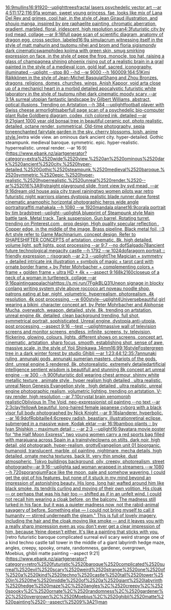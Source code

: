 [16:9](https://www.ebank.nz/aiartgenerator?category=16%3A9)[mullins](https://www.ebank.nz/aiartgenerator?category=mullins)[16:9](https://www.ebank.nz/aiartgenerator?category=16%3A9)[1920](https://www.ebank.nz/aiartgenerator?category=1920)[--uplight](https://www.ebank.nz/aiartgenerator?category=--uplight)[trees](https://www.ebank.nz/aiartgenerator?category=trees)[fractal lasers psychedelic vector art --ar 4:5](https://www.ebank.nz/aiartgenerator?category=fractal%2520lasers%2520psychedelic%2520vector%2520art%2520--ar%25204%3A5)[11:17](https://www.ebank.nz/aiartgenerator?category=11%3A17)[2:1](https://www.ebank.nz/aiartgenerator?category=2%3A1)[16:9](https://www.ebank.nz/aiartgenerator?category=16%3A9)[1](https://www.ebank.nz/aiartgenerator?category=1)[a woman, sweet young princess, fae, looks like mix of Lana Del Rey and grimes, cool hair, in the style of Jean Giraud illustration, and shoujo manga, inspired by pre raphaelite painting, chromatic aberration, gradient, marbled, floral, iridescent, high resolution scan](https://www.ebank.nz/aiartgenerator?category=a%2520woman%2C%2520sweet%2520young%2520princess%2C%2520fae%2C%2520looks%2520like%2520mix%2520of%2520Lana%2520Del%2520Rey%2520and%2520grimes%2C%2520cool%2520hair%2C%2520in%2520the%2520style%2520of%2520Jean%2520Giraud%2520illustration%2C%2520and%2520shoujo%2520manga%2C%2520inspired%2520by%2520pre%2520raphaelite%2520painting%2C%2520chromatic%2520aberration%2C%2520gradient%2C%2520marbled%2C%2520floral%2C%2520iridescent%2C%2520high%2520resolution%2520scan)[4:3](https://www.ebank.nz/aiartgenerator?category=4%3A3)[futuristic city by syd mead, collage —ar 9:16](https://www.ebank.nz/aiartgenerator?category=futuristic%2520city%2520by%2520syd%2520mead%2C%2520collage%2520%E2%80%94ar%25209%3A16)[full page scan of scientific diagram, anatomy of dragon egg, cross section, labeled](https://www.ebank.nz/aiartgenerator?category=full%2520page%2520scan%2520of%2520scientific%2520diagram%2C%2520anatomy%2520of%2520dragon%2520egg%2C%2520cross%2520section%2C%2520labeled)[16:9](https://www.ebank.nz/aiartgenerator?category=16%3A9)[a simulacrum witnessing itself in the style of matt mahurin and tsutomu nihei and brom and floria sigismondy dark cinematic](https://www.ebank.nz/aiartgenerator?category=a%2520simulacrum%2520witnessing%2520itself%2520in%2520the%2520style%2520of%2520matt%2520mahurin%2520and%2520tsutomu%2520nihei%2520and%2520brom%2520and%2520floria%2520sigismondy%2520dark%2520cinematic)[swamp](https://www.ebank.nz/aiartgenerator?category=swamp)[hideo kojima with green skin, smug smirking expression on face, in the style of pepe the frog, monocle, top hat, raising a glass of champagne](https://www.ebank.nz/aiartgenerator?category=hideo%2520kojima%2520with%2520green%2520skin%2C%2520smug%2520smirking%2520expression%2520on%2520face%2C%2520in%2520the%2520style%2520of%2520pepe%2520the%2520frog%2C%2520monocle%2C%2520top%2520hat%2C%2520raising%2520a%2520glass%2520of%2520champagne)[a shining phoenix rising out of a realistic brain in a grail painted in the style of a medieval icon, gold leaf, sacred, iconography, illuminated --uplight --stop 80 --hd --w 9000 --h 16000](https://www.ebank.nz/aiartgenerator?category=a%2520shining%2520phoenix%2520rising%2520out%2520of%2520a%2520realistic%2520brain%2520in%2520a%2520grail%2520painted%2520in%2520the%2520style%2520of%2520a%2520medieval%2520icon%2C%2520gold%2520leaf%2C%2520sacred%2C%2520iconography%2C%2520illuminated%2520--uplight%2520--stop%252080%2520--hd%2520--w%25209000%2520--h%252016000)[9:16](https://www.ebank.nz/aiartgenerator?category=9%3A16)[4:5](https://www.ebank.nz/aiartgenerator?category=4%3A5)[1](https://www.ebank.nz/aiartgenerator?category=1)[Kimi Räikkönen in the style of Jean-Michel Basquiat](https://www.ebank.nz/aiartgenerator?category=Kimi%2520R%C3%A4ikk%C3%B6nen%2520in%2520the%2520style%2520of%2520Jean-Michel%2520Basquiat)[Shang and Zhou Bronzes, dragons, religions, domes, churches, wings, Anish Kapoor, void art](https://www.ebank.nz/aiartgenerator?category=Shang%2520and%2520Zhou%2520Bronzes%2C%2520dragons%2C%2520religions%2C%2520domes%2C%2520churches%2C%2520wings%2C%2520Anish%2520Kapoor%2C%2520void%2520art)[a close up of a mechanicl heart in a morbid detailed apocalyptic futuristic white laboratory in the style of tsutomu nihei dark cinematic moody scary --ar 3:1](https://www.ebank.nz/aiartgenerator?category=a%2520close%2520up%2520of%2520a%2520mechanicl%2520heart%2520in%2520a%2520morbid%2520detailed%2520apocalyptic%2520futuristic%2520white%2520laboratory%2520in%2520the%2520style%2520of%2520tsutomu%2520nihei%2520dark%2520cinematic%2520moody%2520scary%2520--ar%25203%3A1)[A surreal utopian fantastic landscape by Gilbert Williams, abstract, optical illusions, Trending on Artstation --h 384 --uplight](https://www.ebank.nz/aiartgenerator?category=A%2520surreal%2520utopian%2520fantastic%2520landscape%2520by%2520Gilbert%2520Williams%2C%2520abstract%2C%2520optical%2520illusions%2C%2520Trending%2520on%2520Artstation%2520--h%2520384%2520--uplight)[football player with Swiss cheese armor](https://www.ebank.nz/aiartgenerator?category=football%2520player%2520with%2520Swiss%2520cheese%2520armor)[lightsaber](https://www.ebank.nz/aiartgenerator?category=lightsaber)[full page scan of a psychedelic bio-computer plant Rube Goldberg diagram, codex, rich colored ink, detailed —ar 9:21](https://www.ebank.nz/aiartgenerator?category=full%2520page%2520scan%2520of%2520a%2520psychedelic%2520bio-computer%2520plant%2520Rube%2520Goldberg%2520diagram%2C%2520codex%2C%2520rich%2520colored%2520ink%2C%2520detailed%2520%E2%80%94ar%25209%3A21)[giant 1000 year old bonsai tree in beautiful ceramic pot, photo realistic, detailed, octane render, symmetrical, Old-time photography, sepia tone](https://www.ebank.nz/aiartgenerator?category=giant%25201000%2520year%2520old%2520bonsai%2520tree%2520in%2520beautiful%2520ceramic%2520pot%2C%2520photo%2520realistic%2C%2520detailed%2C%2520octane%2520render%2C%2520symmetrical%2C%2520Old-time%2520photography%2C%2520sepia%2520tone)[enchanted fairytale garden in the sky. cherry blossoms. loish. anime style.](https://www.ebank.nz/aiartgenerator?category=enchanted%2520fairytale%2520garden%2520in%2520the%2520sky.%2520cherry%2520blossoms.%2520loish.%2520anime%2520style.)[extra wide view. an ominous dark ancient city. hyper-detailed. Gothic steampunk. medieval baroque. symmetric. epic. hyper-realistic. hyperrealistic. unreal render. --ar 16:9](https://www.ebank.nz/aiartgenerator?category=extra%2520wide%2520view.%2520an%2520ominous%2520dark%2520ancient%2520city.%2520hyper-detailed.%2520Gothic%2520steampunk.%2520medieval%2520baroque.%2520symmetric.%2520epic.%2520hyper-realistic.%2520hyperrealistic.%2520unreal%2520render.%2520--ar%252016%3A9)[straight playground slide, front view by syd mead, —ar 9:16](https://www.ebank.nz/aiartgenerator?category=straight%2520playground%2520slide%2C%2520front%2520view%2520by%2520syd%2520mead%2C%2520%E2%80%94ar%25209%3A16)[dream old house asia city travel raining](https://www.ebank.nz/aiartgenerator?category=dream%2520old%2520house%2520asia%2520city%2520travel%2520raining)[two women pilots war retro futuristic night warriors planes dystopia realistic blade runner dune forest cinematic anamophic horizontal photographic heros wide angle portrait](https://www.ebank.nz/aiartgenerator?category=two%2520women%2520pilots%2520war%2520retro%2520futuristic%2520night%2520warriors%2520planes%2520dystopia%2520realistic%2520blade%2520runner%2520dune%2520forest%2520cinematic%2520anamophic%2520horizontal%2520photographic%2520heros%2520wide%2520angle%2520portrait)[graffiti mahakala --h 1080 --w 1920](https://www.ebank.nz/aiartgenerator?category=graffiti%2520mahakala%2520--h%25201080%2520--w%25201920)[mandala planet](https://www.ebank.nz/aiartgenerator?category=mandala%2520planet)[16:9](https://www.ebank.nz/aiartgenerator?category=16%3A9)[coral](https://www.ebank.nz/aiartgenerator?category=coral)[a portrait by tim bradstreet](https://www.ebank.nz/aiartgenerator?category=a%2520portrait%2520by%2520tim%2520bradstreet)[--uplight](https://www.ebank.nz/aiartgenerator?category=--uplight)[--uplight](https://www.ebank.nz/aiartgenerator?category=--uplight)[A blueprint of Steampunk style Main battle tank,  Metal track,  Tank suspension, Gun barrel, Rotating turret, trending on Pinterest.com  , prop design, High quality specular reflection , Copper  edge, in the middle of the image, Brass pipeline,  Black metal foil,  ::3  Art style refer to Game Machinarium.  concept design, Refer to SHAPESHIFTER CONCEPTS  of artstation, cinematic,  8k, high detailed,  volume light,  soft lights,  post processing    --ar 9:7   --no dof](https://www.ebank.nz/aiartgenerator?category=A%2520blueprint%2520of%2520Steampunk%2520style%2520Main%2520battle%2520tank%2C%2520%2520Metal%2520track%2C%2520%2520Tank%2520suspension%2C%2520Gun%2520barrel%2C%2520Rotating%2520turret%2C%2520trending%2520on%2520Pinterest.com%2520%2520%2C%2520prop%2520design%2C%2520High%2520quality%2520specular%2520reflection%2520%2C%2520Copper%2520%2520edge%2C%2520in%2520the%2520middle%2520of%2520the%2520image%2C%2520Brass%2520pipeline%2C%2520%2520Black%2520metal%2520foil%2C%2520%2520%3A%3A3%2520%2520Art%2520style%2520refer%2520to%2520Game%2520Machinarium.%2520%2520concept%2520design%2C%2520Refer%2520to%2520SHAPESHIFTER%2520CONCEPTS%2520%2520of%2520artstation%2C%2520cinematic%2C%2520%25208k%2C%2520high%2520detailed%2C%2520%2520volume%2520light%2C%2520%2520soft%2520lights%2C%2520%2520post%2520processing%2520%2520%2520%2520--ar%25209%3A7%2520%2520%2520--no%2520dof)[Salgado](https://www.ebank.nz/aiartgenerator?category=Salgado)[78](https://www.ebank.nz/aiartgenerator?category=78)[ancient future technological megacity castle  --h 1792  --w 1024](https://www.ebank.nz/aiartgenerator?category=ancient%2520future%2520technological%2520megacity%2520castle%2520%2520--h%25201792%2520%2520--w%25201024)[dof](https://www.ebank.nz/aiartgenerator?category=dof)[aragorn portrait :: friendly expression :: risograph --ar 2:3 --uplight](https://www.ebank.nz/aiartgenerator?category=aragorn%2520portrait%2520%3A%3A%2520friendly%2520expression%2520%3A%3A%2520risograph%2520--ar%25202%3A3%2520--uplight)[The Magician + symmetry + detailed intricate ink illustration + symbols of magic + tarot card with ornate border frame + by Peter Mohrbacher + complementing colors + frame + golden frame + ultra HD + 4k + --aspect 9:16](https://www.ebank.nz/aiartgenerator?category=The%2520Magician%2520%2B%2520symmetry%2520%2B%2520detailed%2520intricate%2520ink%2520illustration%2520%2B%2520symbols%2520of%2520magic%2520%2B%2520tarot%2520card%2520with%2520ornate%2520border%2520frame%2520%2B%2520by%2520Peter%2520Mohrbacher%2520%2B%2520complementing%2520colors%2520%2B%2520frame%2520%2B%2520golden%2520frame%2520%2B%2520ultra%2520HD%2520%2B%25204k%2520%2B%2520--aspect%25209%3A16)[8k](https://www.ebank.nz/aiartgenerator?category=8k)[2160](https://www.ebank.nz/aiartgenerator?category=2160)[closeup of a neck of a woman in turtleneck, collage —ar 9:16](https://www.ebank.nz/aiartgenerator?category=closeup%2520of%2520a%2520neck%2520of%2520a%2520woman%2520in%2520turtleneck%2C%2520collage%2520%E2%80%94ar%25209%3A16)[painting](https://www.ebank.nz/aiartgenerator?category=painting)[appalachia](https://www.ebank.nz/aiartgenerator?category=appalachia)[<https://s.mj.run/7FgjkBLQ31U>](https://www.ebank.nz/aiartgenerator?category=%3Chttps%3A//s.mj.run/7FgjkBLQ31U%3E)[neon signage in blocky conlang writing system style above roccoco art noveau noodle shop, patrons eating at bar, night, volumetric, hyperrealism, photorealism, 4k resolution, 4k post processing, --w 600](https://www.ebank.nz/aiartgenerator?category=neon%2520signage%2520in%2520blocky%2520conlang%2520writing%2520system%2520style%2520above%2520roccoco%2520art%2520noveau%2520noodle%2520shop%2C%2520patrons%2520eating%2520at%2520bar%2C%2520night%2C%2520volumetric%2C%2520hyperrealism%2C%2520photorealism%2C%25204k%2520resolution%2C%25204k%2520post%2520processing%2C%2520--w%2520600)[style](https://www.ebank.nz/aiartgenerator?category=style)[--uplight](https://www.ebank.nz/aiartgenerator?category=--uplight)[4](https://www.ebank.nz/aiartgenerator?category=4)[Universe](https://www.ebank.nz/aiartgenerator?category=Universe)[beautiful girl wearing a bikini ,character concept art, by Peter Mohrbacher and Alphonse Mucha, overwatch, weapon, detailed, style, 8k, trending on artstation, unreal engine 4k, detailed, clean background trending, full shot, symmetrical portrait, sophisticated, Unreal engine, dystopia,anti-utopia, post processing, --aspect 9:16 --test --uplight](https://www.ebank.nz/aiartgenerator?category=beautiful%2520girl%2520wearing%2520a%2520bikini%2520%2Ccharacter%2520concept%2520art%2C%2520by%2520Peter%2520Mohrbacher%2520and%2520Alphonse%2520Mucha%2C%2520overwatch%2C%2520weapon%2C%2520detailed%2C%2520style%2C%25208k%2C%2520trending%2520on%2520artstation%2C%2520unreal%2520engine%25204k%2C%2520detailed%2C%2520clean%2520background%2520trending%2C%2520full%2520shot%2C%2520symmetrical%2520portrait%2C%2520sophisticated%2C%2520Unreal%2520engine%2C%2520dystopia%2Canti-utopia%2C%2520post%2520processing%2C%2520--aspect%25209%3A16%2520--test%2520--uplight)[massive wall of television screens and monitor screens, endless, infinite, screens, tv, television, flickering, glowing, colours, lights, different shows on screens, concept art, cinematic, artstation, sharp focus, smooth, establishing shot, sense of awe, massive scale, in the style of Yoji Shinkawa ,14mm](https://www.ebank.nz/aiartgenerator?category=massive%2520wall%2520of%2520television%2520screens%2520and%2520monitor%2520screens%2C%2520endless%2C%2520infinite%2C%2520screens%2C%2520tv%2C%2520television%2C%2520flickering%2C%2520glowing%2C%2520colours%2C%2520lights%2C%2520different%2520shows%2520on%2520screens%2C%2520concept%2520art%2C%2520cinematic%2C%2520artstation%2C%2520sharp%2520focus%2C%2520smooth%2C%2520establishing%2520shot%2C%2520sense%2520of%2520awe%2C%2520massive%2520scale%2C%2520in%2520the%2520style%2520of%2520Yoji%2520Shinkawa%2520%2C14mm)[16:9](https://www.ebank.nz/aiartgenerator?category=16%3A9)[9:16](https://www.ebank.nz/aiartgenerator?category=9%3A16)[style](https://www.ebank.nz/aiartgenerator?category=style)[Foster](https://www.ebank.nz/aiartgenerator?category=Foster)[green tree in a dark winter forest by studio Ghibli —ar 1:2](https://www.ebank.nz/aiartgenerator?category=green%2520tree%2520in%2520a%2520dark%2520winter%2520forest%2520by%2520studio%2520Ghibli%2520%E2%80%94ar%25201%3A2)[3:4](https://www.ebank.nz/aiartgenerator?category=3%3A4)[4:1](https://www.ebank.nz/aiartgenerator?category=4%3A1)[2:3](https://www.ebank.nz/aiartgenerator?category=2%3A3)[5:7](https://www.ebank.nz/aiartgenerator?category=5%3A7)[annunaki ruling, annunaki gods, annunaki sumerian masters, chariots of the gods, dmt, unreal engine 5 rendered, 8k, photorealistic,  extremely detailed](https://www.ebank.nz/aiartgenerator?category=annunaki%2520ruling%2C%2520annunaki%2520gods%2C%2520annunaki%2520sumerian%2520masters%2C%2520chariots%2520of%2520the%2520gods%2C%2520dmt%2C%2520unreal%2520engine%25205%2520rendered%2C%25208k%2C%2520photorealistic%2C%2520%2520extremely%2520detailed)[artificial intelligence sentient wisdom is beautifull and stunning 8k concept art unreal engine  --w 300 --h 900](https://www.ebank.nz/aiartgenerator?category=artificial%2520intelligence%2520sentient%2520wisdom%2520is%2520beautifull%2520and%2520stunning%25208k%2520concept%2520art%2520unreal%2520engine%2520%2520--w%2520300%2520--h%2520900)[futuristic doll wearing chest armour, shinny white metallic texture , animate style , hyper realism high detailed , ultra realistic, unreal Neon Genesis Evangelion style , high detailed , ultra realistic, unreal engine photographic realism, volumetric lighting, trending on artstation, V-ray render, high resolution --ar 7:10](https://www.ebank.nz/aiartgenerator?category=futuristic%2520doll%2520wearing%2520chest%2520armour%2C%2520shinny%2520white%2520metallic%2520texture%2520%2C%2520animate%2520style%2520%2C%2520hyper%2520realism%2520high%2520detailed%2520%2C%2520ultra%2520realistic%2C%2520unreal%2520Neon%2520Genesis%2520Evangelion%2520style%2520%2C%2520high%2520detailed%2520%2C%2520ultra%2520realistic%2C%2520unreal%2520engine%2520photographic%2520realism%2C%2520volumetric%2520lighting%2C%2520trending%2520on%2520artstation%2C%2520V-ray%2520render%2C%2520high%2520resolution%2520--ar%25207%3A10)[crystal brain xenomorph realistic](https://www.ebank.nz/aiartgenerator?category=crystal%2520brain%2520xenomorph%2520realistic)[Oblivious In The Void, neo-expressionist oil painting --no text --ar 2:3](https://www.ebank.nz/aiartgenerator?category=Oblivious%2520In%2520The%2520Void%2C%2520neo-expressionist%2520oil%2520painting%2520--no%2520text%2520--ar%25202%3A3)[clay](https://www.ebank.nz/aiartgenerator?category=clay)[Yellow](https://www.ebank.nz/aiartgenerator?category=Yellow)[A beautiful, long-haired female japanese cyborg with a black visor full body photographed by Nick Knight --ar 9:16](https://www.ebank.nz/aiartgenerator?category=A%2520beautiful%2C%2520long-haired%2520female%2520japanese%2520cyborg%2520with%2520a%2520black%2520visor%2520full%2520body%2520photographed%2520by%2520Nick%2520Knight%2520--ar%25209%3A16)[](https://www.ebank.nz/aiartgenerator?category=)[slanderer.  hyperbolic.  --ar 16:9](https://www.ebank.nz/aiartgenerator?category=slanderer.%2520%2520hyperbolic.%2520%2520--ar%252016%3A9)[dof](https://www.ebank.nz/aiartgenerator?category=dof)[Robitaille](https://www.ebank.nz/aiartgenerator?category=Robitaille)[4:6](https://www.ebank.nz/aiartgenerator?category=4%3A6)[creepy radish, beastiary, illustration](https://www.ebank.nz/aiartgenerator?category=creepy%2520radish%2C%2520beastiary%2C%2520illustration)[retinal eclipse, submerged in a massive wave, Kodak ektar —ar 16:9](https://www.ebank.nz/aiartgenerator?category=retinal%2520eclipse%2C%2520submerged%2520in%2520a%2520massive%2520wave%2C%2520Kodak%2520ektar%2520%E2%80%94ar%252016%3A9)[bamboo plants :: by Ivan Shishkin :: maximum detail :: --ar 2:3 --uplight](https://www.ebank.nz/aiartgenerator?category=bamboo%2520plants%2520%3A%3A%2520by%2520Ivan%2520Shishkin%2520%3A%3A%2520maximum%2520detail%2520%3A%3A%2520--ar%25202%3A3%2520--uplight)[16:9](https://www.ebank.nz/aiartgenerator?category=16%3A9)[avatar](https://www.ebank.nz/aiartgenerator?category=avatar)[a movie poster for “the Half Moon Express”. two young women carry a red sports bag filled with marajuana across Spain in a train](https://www.ebank.nz/aiartgenerator?category=a%2520movie%2520poster%2520for%2520%E2%80%9Cthe%2520Half%2520Moon%2520Express%E2%80%9D.%2520two%2520young%2520women%2520carry%2520a%2520red%2520sports%2520bag%2520filled%2520with%2520marajuana%2520across%2520Spain%2520in%2520a%2520train)[style](https://www.ebank.nz/aiartgenerator?category=style)[clowns on stilts, dark noir, high detail, old photograph, hyper-realism, grotty](https://www.ebank.nz/aiartgenerator?category=clowns%2520on%2520stilts%2C%2520dark%2520noir%2C%2520high%2520detail%2C%2520old%2520photograph%2C%2520hyper-realism%2C%2520grotty)[Evangelion unit 01  bioorganic, humanoid, translucent, marble, oil painting, nightmare, mecha details, high detailed, ornate mecha textures,  back lit, very thin smoke, dust atmospheric, Tokyo buildings background, oily, creepy,  photorealism, street photography--ar 9:16](https://www.ebank.nz/aiartgenerator?category=Evangelion%2520unit%252001%2520%2520bioorganic%2C%2520humanoid%2C%2520translucent%2C%2520marble%2C%2520oil%2520painting%2C%2520nightmare%2C%2520mecha%2520details%2C%2520high%2520detailed%2C%2520ornate%2520mecha%2520textures%2C%2520%2520back%2520lit%2C%2520very%2520thin%2520smoke%2C%2520dust%2520atmospheric%2C%2520Tokyo%2520buildings%2520background%2C%2520oily%2C%2520creepy%2C%2520%2520photorealism%2C%2520street%2520photography--ar%25209%3A16)[--uplight](https://www.ebank.nz/aiartgenerator?category=--uplight)[a sad woman wrapped in streamers --w 1080 --h 720](https://www.ebank.nz/aiartgenerator?category=a%2520sad%2520woman%2520wrapped%2520in%2520streamers%2520--w%25201080%2520--h%2520720)[sporangium](https://www.ebank.nz/aiartgenerator?category=sporangium)[Face like the moon, pale and somehow wavering. I could get the gist of his features, but none of it stuck in my mind beyond an impression of astonishing beauty. His long, long hair wafted around him like black smoke, its tendrils curling and moving of their own volition. His cloak — or perhaps that was his hair too — shifted as if in an unfelt wind. I could not recall him wearing a cloak before, on the balcony. The madness still lurked in his face, but it was a quieter madness now, not the rabid-animal savagery of before. Something else — I could not bring myself to call it humanity — stirred underneath the gleam." This is full of lovely imagery, including the hair and the cloak moving like smoke — and it leaves you with a really sharp impression even as you don't ever get a clear impression of him, because Yeine doesn't either. It's like a painting that sticks with you.](https://www.ebank.nz/aiartgenerator?category=Face%2520like%2520the%2520moon%2C%2520pale%2520and%2520somehow%2520wavering.%2520I%2520could%2520get%2520the%2520gist%2520of%2520his%2520features%2C%2520but%2520none%2520of%2520it%2520stuck%2520in%2520my%2520mind%2520beyond%2520an%2520impression%2520of%2520astonishing%2520beauty.%2520His%2520long%2C%2520long%2520hair%2520wafted%2520around%2520him%2520like%2520black%2520smoke%2C%2520its%2520tendrils%2520curling%2520and%2520moving%2520of%2520their%2520own%2520volition.%2520His%2520cloak%2520%E2%80%94%2520or%2520perhaps%2520that%2520was%2520his%2520hair%2520too%2520%E2%80%94%2520shifted%2520as%2520if%2520in%2520an%2520unfelt%2520wind.%2520I%2520could%2520not%2520recall%2520him%2520wearing%2520a%2520cloak%2520before%2C%2520on%2520the%2520balcony.%2520The%2520madness%2520still%2520lurked%2520in%2520his%2520face%2C%2520but%2520it%2520was%2520a%2520quieter%2520madness%2520now%2C%2520not%2520the%2520rabid-animal%2520savagery%2520of%2520before.%2520Something%2520else%2520%E2%80%94%2520I%2520could%2520not%2520bring%2520myself%2520to%2520call%2520it%2520humanity%2520%E2%80%94%2520stirred%2520underneath%2520the%2520gleam.%22%2520This%2520is%2520full%2520of%2520lovely%2520imagery%2C%2520including%2520the%2520hair%2520and%2520the%2520cloak%2520moving%2520like%2520smoke%2520%E2%80%94%2520and%2520it%2520leaves%2520you%2520with%2520a%2520really%2520sharp%2520impression%2520even%2520as%2520you%2520don%27t%2520ever%2520get%2520a%2520clear%2520impression%2520of%2520him%2C%2520because%2520Yeine%2520doesn%27t%2520either.%2520It%27s%2520like%2520a%2520painting%2520that%2520sticks%2520with%2520you.)[retro futuristic baroque complicated surreal evil scary weird strange one of a kind techno castle tall tower in the middle of a giant labyrinth hedge maze, angles, creepy, spooky, ornate, randomness, gardener, overgrown, Moebius, ghibli matte painting --aspect 9:21](https://www.ebank.nz/aiartgenerator?category=retro%2520futuristic%2520baroque%2520complicated%2520surreal%2520evil%2520scary%2520weird%2520strange%2520one%2520of%2520a%2520kind%2520techno%2520castle%2520tall%2520tower%2520in%2520the%2520middle%2520of%2520a%2520giant%2520labyrinth%2520hedge%2520maze%2C%2520angles%2C%2520creepy%2C%2520spooky%2C%2520ornate%2C%2520randomness%2C%2520gardener%2C%2520overgrown%2C%2520Moebius%2C%2520ghibli%2520matte%2520painting%2520--aspect%25209%3A21)[man](https://www.ebank.nz/aiartgenerator?category=man)